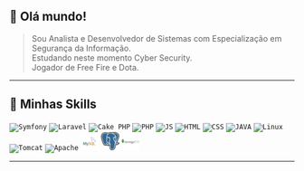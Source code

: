 ## 💬 Olá mundo! 

> Sou Analista e Desenvolvedor de Sistemas com Especialização em Segurança da Informação. 
> <br>
> Estudando neste momento Cyber Security.
> <br>
> Jogador de Free Fire e Dota.
-----------------------------------------------------

## 🚀 Minhas Skills
<link rel="stylesheet" href="https://cdn.jsdelivr.net/gh/devicons/devicon@v2.15.1/devicon.min.css">  
<code><img height="32" src="https://cdn.jsdelivr.net/gh/devicons/devicon/icons/symfony/symfony-original.svg" alt="Symfony"/></code>
<code><img height="32" src="https://cdn.jsdelivr.net/gh/devicons/devicon/icons/laravel/laravel-plain.svg" alt="Laravel"/></code>
<code><img height="32" src="https://cdn.jsdelivr.net/gh/devicons/devicon/icons/cakephp/cakephp-original.svg" alt="Cake PHP"/></code>
<code><img height="32" src="https://cdn.jsdelivr.net/gh/devicons/devicon/icons/php/php-original.svg" alt="PHP"/></code>
<code><img height="32" src="https://cdn.jsdelivr.net/gh/devicons/devicon/icons/javascript/javascript-original.svg" alt="JS"/></code>
<code><img height="32" src="https://cdn.jsdelivr.net/gh/devicons/devicon/icons/html5/html5-original.svg" alt="HTML"/></code>
<code><img height="32" src="https://cdn.jsdelivr.net/gh/devicons/devicon/icons/css3/css3-original.svg" alt="CSS"/></code>
<code><img height="32" src="https://cdn.jsdelivr.net/gh/devicons/devicon/icons/java/java-original.svg" alt="JAVA"/></code>
<code><img height="32" src="https://cdn.jsdelivr.net/gh/devicons/devicon/icons/linux/linux-original.svg" alt="Linux"/></code>
<code><img height="32" src="https://cdn.jsdelivr.net/gh/devicons/devicon/icons/tomcat/tomcat-original.svg" alt="Tomcat"/></code>
<code><img height="32" src="https://cdn.jsdelivr.net/gh/devicons/devicon/icons/apache/apache-original.svg" alt="Apache"/></code>
<code><img height="32" src="https://raw.githubusercontent.com/github/explore/80688e429a7d4ef2fca1e82350fe8e3517d3494d/topics/mysql/mysql.png" alt="MySQL"/></code>
<code><img height="32" src="https://raw.githubusercontent.com/github/explore/80688e429a7d4ef2fca1e82350fe8e3517d3494d/topics/postgresql/postgresql.png" alt="PostegreSQL"/></code>
<code><img height="32" src="https://raw.githubusercontent.com/github/explore/80688e429a7d4ef2fca1e82350fe8e3517d3494d/topics/mongodb/mongodb.png" alt="MongoDB"/></code>

---        
